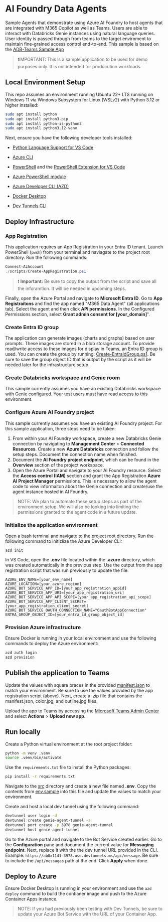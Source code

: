 # AI Foundry Data Agents

Sample Agents that demonstrate using Azure AI Foundry to host agents that are integrated with M365 Copilot as well as Teams. Users are able to interact with Databricks Genie instances using natural language queries. User identity is passed through from teams to the target enviroment to maintain fine-grained access control end-to-end. This sample is based on the [ADB-Teams Sample App](https://github.com/Azure-Samples/AI-Foundry-Connections/blob/main/src/samples/adb_aifoundry_teams/README.md)

> ❗IMPORTANT: This is a sample application to be used for demo purposes only. It is not intended for producution workloads.

## Local Environment Setup

This repo assumes an environment running Ubuntu 22+ LTS running on Windows 11 via Windows Subsystem for Linux (WSLv2) with Python 3.12 or higher installed:

```bash
sudo apt install python
sudo apt install python3-pip
sudo apt install python-is-python3
sudo apt install python3.12-venv
```

Next, ensure you have the following developer tools installed:

* [Python Language Support for VS Code](https://marketplace.visualstudio.com/items/?itemName=ms-python.python)

* [Azure CLI](https://learn.microsoft.com/en-us/cli/azure/install-azure-cli)

* [PowerShell](https://learn.microsoft.com/en-us/powershell/scripting/install/install-ubuntu?view=powershell-7.5) and the [PowerShell Extension for VS Code](https://marketplace.visualstudio.com/items?itemName=ms-vscode.PowerShell)

* [Azure PowerShell module](https://learn.microsoft.com/en-us/powershell/azure/install-azps-linux?view=azps-14.3.0)

* [Azure Developer CLI (AZD)](https://learn.microsoft.com/en-us/azure/developer/azure-developer-cli/install-azd?tabs=winget-windows%2Cbrew-mac%2Cscript-linux&pivots=os-linux)

* [Docker Desktop](https://docs.docker.com/desktop/setup/install/windows-install/)

* [Dev Tunnels CLI](https://learn.microsoft.com/en-us/azure/developer/dev-tunnels/get-started?tabs=linux)

## Deploy Infrastructure

### App Registration

This application requires an App Registration in your Entra ID tenant. Launch PowerShell (`pwsh`) from your terminal and naviagate to the project root directory. Run the following commands:

```powershell
Connect-AzAccount
./scripts/Create-AppRegistration.ps1
```

> ❗ **Important:** Be sure to copy the output from the script and save all the inforamtion. It will be needed in upcoming steps.

Finally, open the Azure Portal and navigate to **Microsoft Entra ID**. Go to **App Registraitons** and find the app named "M365 Data Agent" (all applications tab). Select the agent and then click **API permissions**. In the Configured Permissions section, select **Grant admin consent for [your_domain]**".

### Create Entra ID group

The application can generate images (charts and graphs) based on user prompts. These images are stored in a blob storage account. To provide read/write access to these images for display in Teams, an Entra ID group is used. You can create the group by running: [Create-EntraIdGroup.ps1](/scripts/Create-EntraIdGroup.ps1). Be sure to save the group object ID that is output by the script as it will be needed later for the infrastructure setup.

### Create Databricks workspace and Genie room

This sample currently assumes you have an existing Databricks workspace with Genie configured. Your test users must have read access to this environment.

### Configure Azure AI Foundry project

This sample currently assumes you have an existing AI Foundry project. For this sample application, three steps need to be taken:

1. From within your AI Foundry workspace, create a new Databricks Genie connection by navigating to **Management Center** > **Connected Resources**. Create a new **Azure Databricks** connection and follow the setup steps. Document the connection name when finished.
2. Document the **AI Foundry project endpoint**, which can be found in the **Overview** section of the project workspace.
3. Open the Azure Portal and navigate to your AI Foundry resource. Select the **Access control (IAM)** section and grant the App Registration **Azure AI Project Manager** permissions. This is necessary to allow the agent code to view informaiton about the Genie connection and create/use the agent instance hosted in AI Foundry.

> NOTE: We plan to automate these setup steps as part of the environment setup. We will also be looking into limiting the permissions granted to the agent code in a future update.

### Initialize the application environment

Open a bash terminal and navigate to the project root directory. Run the following command to initizlize the Azure Developer CLI:

`azd init`

In VS Code, open the **.env** file located within the **.azure** directory, which was created automatically in the previous step. Use the output from the app registration script that was run previously to update the file:

```dotenv
AZURE_ENV_NAME=[your_env_name]
AZURE_LOCATION=[your_azure_region]
AZURE_BOT_SERVICE_APP_ID=[your_app_registration_appid]
AZURE_BOT_SERVICE_APP_URI=[your_app_registration_uri]
AZURE_BOT_SERVICE_APP_API_SCOPE=[your_app_registration_api_scope]
AZURE_BOT_SERVICE_APP_CLIENT_SECRET=[your_app_registration_client_secret]
AZURE_BOT_SERVICE_OAUTH_CONNECTION_NAME="OauthBotAppConnection"
ENTRA_GROUP_OBJECT_ID=[your_entra_id_group_object_id]
```

### Provision Azure infrastructure

Ensure Docker is running in your local environment and use the following commands to deploy the Azure environment:

```bash
azd auth login
azd provision
```

## Publish the application to Teams

Update the values with square braces in the provided [manifest.json](/manifest/manifest.json) to match your environment. Be sure to use the values provided by the app registration script (above). Next, create a .zip file that contains the manifest.json, color.jpg, and outline.jpg files.

Upload the app to Teams by accessing the [Microsoft Teams Admin Center](https://admin.teams.microsoft.com/policies/manage-apps) and select **Actions** > **Upload new app**.

## Run locally

Create a Python virtual environment at the root project folder:

```bash
python -m venv .venv
source .venv/bin/activate
```

Use the `requirements.txt` file to install the Python packages:

```bash
pip install -r requirements.txt
```

Navigate to the [src](/src/) directory and create a new file named **.env**. Copy the contents from [env.sample](/src/env.sample) into this file and update the values to match your environment.

Create and host a local dev tunnel using the following command:

```bash
devtunnel user login -d
devtunnel create genie-agent-tunnel -a
devtunnel port create -p 3978 genie-agent-tunnel
devtunnel host genie-agent-tunnel
```

Go to the Azure portal and navigate to the Bot Service created earlier. Go to the **Configuration** pane and document the current value for **Messaging endpoint**. Next, replace it with the the dev tunnel URL provided in the CLI. Example: `https://ab0x1141-3978.use.devtunnels.ms/api/message`. Be sure to include the `/api/messages` path at the end. Click **Apply** when done.

## Deploy to Azure

Ensure Docker Desktop is running in your environment and use the `azd deploy` command to build the contianer image and push to the Azure Container Apps instance.

> NOTE: If you had previously been testing with Dev Tunnels, be sure to update your Azure Bot Service with the URL of your Container App.
